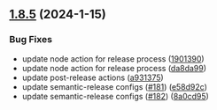 ## [1.8.5](https://github.com/ExpediaGroup/spec-transformer/compare/v1.8.4...v1.8.5) (2024-1-15)


### Bug Fixes

* update node action for release process ([1901390](https://github.com/ExpediaGroup/spec-transformer/commit/19013901ac34f67566145f59346201239a0c18c6))
* update node action for release process ([da8da99](https://github.com/ExpediaGroup/spec-transformer/commit/da8da99d662f934e9c2bad517a698d7769d250e0))
* update post-release actions ([a931375](https://github.com/ExpediaGroup/spec-transformer/commit/a9313751bd411b3ea5e61e32de4f7bcd063511d6))
* update semantic-release configs ([#181](https://github.com/ExpediaGroup/spec-transformer/issues/181)) ([e58d92c](https://github.com/ExpediaGroup/spec-transformer/commit/e58d92c0be593a0070788fe47282d864bfe582a0))
* update semantic-release configs ([#182](https://github.com/ExpediaGroup/spec-transformer/issues/182)) ([8a0cd95](https://github.com/ExpediaGroup/spec-transformer/commit/8a0cd957ede5de781eb1f17ca55cdb17e2103433))
